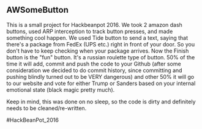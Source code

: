 ## AWSomeButton

This is a small project for Hackbeanpot 2016. We took 2 amazon dash buttons, used ARP interception to track button presses, and made something cool happen. We used Tide button to send a text, saying that there's a package from FedEx (UPS etc.) right in front of your door. So you don't have to keep checking when your package arrives.
Now the Finish button is the "fun" button. It's a russian roulette type of button. 50% of the time it will add, commit and push the code to your Github (after some consideration we decided to do commit history, since committing and pushing blindly turned out to be VERY dangerous) and other 50% it will go to our website and vote for either Trump or Sanders based on your internal emotional state (black magic pretty much).

Keep in mind, this was done on no sleep, so the code is dirty and definitely needs to be cleaned/re-written.

#HackBeanPot_2016